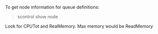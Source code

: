 To get node information for queue definitions:

> scontrol show node

Look for CPUTot and RealMemory. Max memory would be ReadMemory